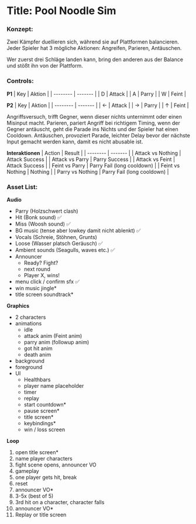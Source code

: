 
# Title: Pool Noodle Sim

### Konzept:

Zwei Kämpfer duellieren sich, während sie auf Plattformen balancieren. Jeder Spieler hat 3
mögliche Aktionen: Angreifen, Parieren, Antäuschen.

Wer zuerst drei Schläge landen kann, bring den anderen aus der Balance und stößt ihn
von der Plattform.

### Controls:

**P1**
| Key      | Aktion  |
| -------- | ------- |
| D        | Attack  |
| A        | Parry   |
| W        | Feint   |


**P2**
| Key      | Aktion  |
| -------- | ------- |
| ←        | Attack  |
| →        | Parry   |
| ↑        | Feint   |


Angriffsversuch, trifft Gegner, wenn dieser nichts unternimmt oder einen Misinput
macht. Parieren, pariert Angriff bei richtigem Timing, wenn der Gegner antäuscht, geht
die Parade ins Nichts und der Spieler hat einen Cooldown. Antäuschen, provoziert
Parade, leichter Delay bevor der nächste Input gemacht werden kann, damit es nicht
abusable ist.

**Interaktionen**
| Action   | Result |
| -------- | ------- |
| Attack vs Nothing | Attack Success |
| Attack vs Parry | Parry Success |
| Attack vs Feint | Attack Success |
| Feint vs Parry | Parry Fail (long cooldown) |
| Feint vs Nothing | Nothing |
| Parry vs Nothing | Parry Fail (long cooldown) |

### Asset List:

**Audio**
- Parry (Holzschwert clash)
- Hit (Bonk sound) ✅
- Miss (Woosh sound) ✅
- BG music (tense aber lowkey damit nicht ablenkt) ✅
- Vocals (Schreie, Stöhnen, Grunts)
- Loose (Wasser platsch Geräusch) ✅
- Ambient sounds (Seagulls, waves etc.) ✅
- Announcer
	- Ready? Fight?
	- next round
	- Player X, wins!
- menu click / confirm sfx ✅
- win music jingle*
- title screen soundtrack*

**Graphics**
- 2 characters
- animations
	- idle
	- attack anim (Feint anim)
	- parry anim (followup anim)
	- got hit anim
	- death anim
- background
- foreground
- UI
	- Healthbars
	- player name placeholder
	- timer
	- replay
	- start countdown*
	- pause screen*
	- title screen*
	- keybindings*
	- win / loss screen

**Loop**
1. open title screen*
1. name player characters
1. fight scene opens, announcer VO
1. gameplay
1. one player gets hit, break
1. reset
1. announcer VO*
1. 3-5x (best of 5)
1. 3rd hit on a character, character falls
1. announcer VO*
1. Replay or title screen

